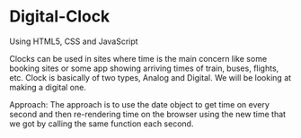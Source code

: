# Digital-Clock
Using HTML5, CSS and JavaScript

Clocks can be used in sites where time is the main concern like
some booking sites or some app showing arriving times of train,
buses, flights, etc. Clock is basically of two types, Analog and
Digital. We will be looking at making a digital one.

Approach: The approach is to use the date object to get time on
every second and then re-rendering time on the browser using
the new time that we got by calling the same function each
second.
